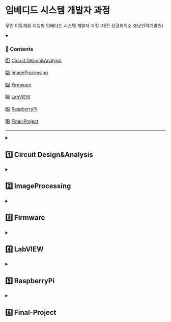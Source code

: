 # 임베디드 시스템 개발자 과정

무인 이동체용 지능형 임베디드 시스템 개발자 과정 (대전 상공회의소 충남인력개발원)

<!-- --------------------------------------------------------------------------------------------------------------- -->
<!--## Contents-->
<details open>
<summary><h3> 📌 Contents </h3></summary>

1️⃣ [Circuit Design&Analysis](#-1️⃣-Circuit-DesignAnalysis-)

2️⃣ [ImageProcessing](#-2️⃣-ImageProcessing-)

3️⃣ [Firmware](#-3️⃣-Firmware-)

4️⃣ [LabVIEW](#-4️⃣-LabVIEW-)

5️⃣ [RaspberryPi](#-5️⃣-RaspberryPi-)

6️⃣ [Final-Project](#-6️⃣-Final-Project-)
<br>

<hr noshade>
</details>

<!-- --------------------------------------------------------------------------------------------------------------- -->
<details> 
  <summary><h2> 1️⃣ Circuit Design&Analysis </h2></summary>
  <hr noshade>
    임베디드 시스템 개발을 위한 OrCAD 회로 설계 프로젝트 파일들이 포함된 디렉토리

## 프로젝트 구성

- 다양한 회로 설계 (MOSFET, BJT, Op-Amp 등)
- 라이브러리 및 참조 자료
- 프로젝트 문서

## 사용법

1. OrCAD Capture로 .DSN 파일 열기
2. 필요한 시뮬레이션을 실행

</details>

<!-- --------------------------------------------------------------------------------------------------------------- -->
<details> 
  <summary><h2> 2️⃣ ImageProcessing </h2></summary>
  <hr noshade>

</details>

<!-- --------------------------------------------------------------------------------------------------------------- -->
<details> 
  <summary><h2> 3️⃣ Firmware </h2></summary>
  <hr noshade>

</details>

<!-- --------------------------------------------------------------------------------------------------------------- -->
<details> 
  <summary><h2> 4️⃣ LabVIEW </h2></summary>
  <hr noshade>

</details>

<!-- --------------------------------------------------------------------------------------------------------------- -->
<details> 
  <summary><h2> 5️⃣ RaspberryPi </h2></summary>
  <hr noshade>

</details>

<!-- --------------------------------------------------------------------------------------------------------------- -->
<details> 
  <summary><h2> 6️⃣ Final-Project </h2></summary>
  <hr noshade>

</details>
